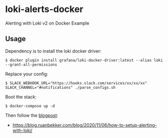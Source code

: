 # loki-alerts-docker
Alerting with Loki v2 on Docker Example

## Usage

Dependency is to install the loki docker driver:

```
$ docker plugin install grafana/loki-docker-driver:latest --alias loki --grant-all-permissions
```

Replace your config:

```
$ SLACK_WEBHOOK_URL="https://hooks.slack.com/services/xx/xx/xx" SLACK_CHANNEL="#notifications" ./parse_configs.sh
```

Boot the stack:

```
$ docker-compose up -d
```

Then follow the [blogpost](https://blog.ruanbekker.com/blog/2020/11/06/how-to-setup-alerting-with-loki/):
- https://blog.ruanbekker.com/blog/2020/11/06/how-to-setup-alerting-with-loki/


